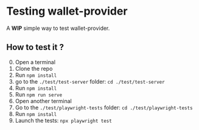 # Testing wallet-provider
A **WIP** simple way to test wallet-provider.

## How to test it ?

0. Open a terminal
1. Clone the repo
2. Run `npm install`
3. go to the `./test/test-server` folder: `cd ./test/test-server`
4. Run `npm install`
5. Run `npm run serve`
6. Open another terminal
7. Go to the `./test/playwright-tests` folder: `cd ./test/playwright-tests`
8. Run `npm install`
9. Launch the tests: `npx playwright test`
